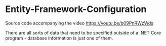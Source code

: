 # Entity-Framework-Configuration
Source code accompanying the video https://youtu.be/b09PnRWzWds

There are all sorts of data that need to be specified outside of a .NET Core program - database information is just one of them.
